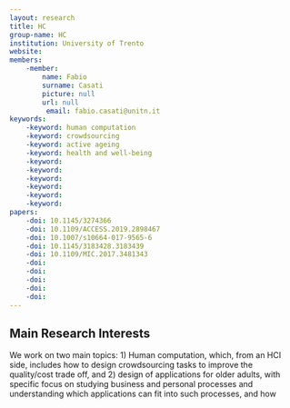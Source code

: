 ```yaml
---
layout: research
title: HC
group-name: HC
institution: University of Trento
website: 
members: 
    -member: 
        name: Fabio
        surname: Casati
        picture: null
        url: null
		 email: fabio.casati@unitn.it
keywords: 
    -keyword: human computation
    -keyword: crowdsourcing
    -keyword: active ageing
    -keyword: health and well-being
    -keyword: 
    -keyword: 
    -keyword: 
    -keyword: 
    -keyword: 
    -keyword: 
papers: 
    -doi: 10.1145/3274366
    -doi: 10.1109/ACCESS.2019.2898467
    -doi: 10.1007/s10664-017-9565-6
    -doi: 10.1145/3183428.3183439
    -doi: 10.1109/MIC.2017.3481343
    -doi: 
    -doi: 
    -doi: 
    -doi: 
    -doi: 
---
```



## Main Research Interests
We work on two main topics: 1) Human computation, which, from an HCI side, includes how to design crowdsourcing tasks to improve the quality/cost trade off, and 2) design of applications for older adults, with specific focus on studying business and personal processes and understanding which applications can fit into such processes, and how  